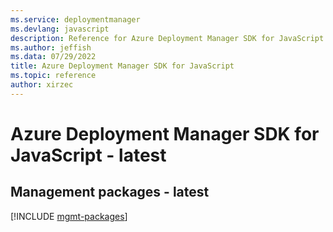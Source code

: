 ```yaml
---
ms.service: deploymentmanager
ms.devlang: javascript
description: Reference for Azure Deployment Manager SDK for JavaScript
ms.author: jeffish
ms.data: 07/29/2022
title: Azure Deployment Manager SDK for JavaScript
ms.topic: reference
author: xirzec
---
```

# Azure Deployment Manager SDK for JavaScript - latest

## Management packages - latest
[!INCLUDE [mgmt-packages](deployment-manager-mgmt-index.md)]